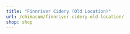 ```yaml
---
title: "Finnriver Cidery (Old Location)"
url: /chimacum/finnriver-cidery-old-location/
shop: shop
---
```


